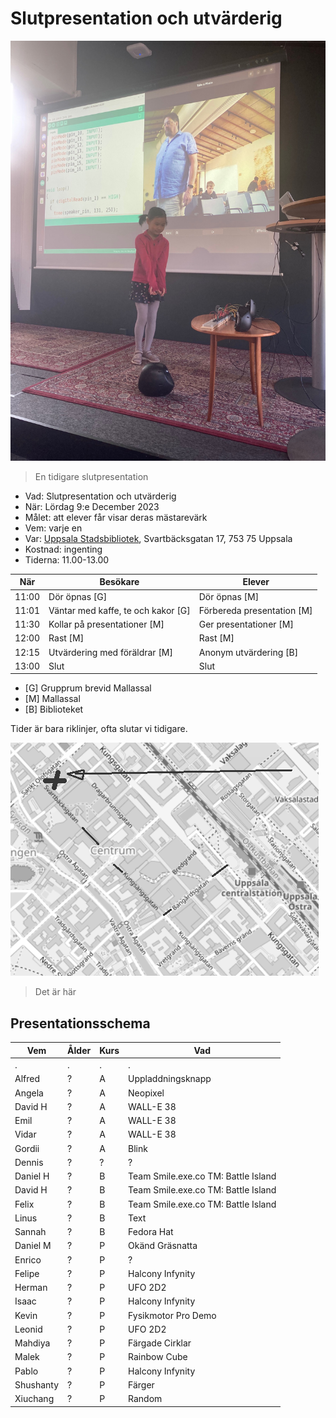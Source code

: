 # Slutpresentation och utvärderig

![](../../activities/20230527_slutpresentation/IMG_9858.jpg)

> En tidigare slutpresentation

 * Vad: Slutpresentation och utvärderig
 * När: Lördag 9:e December 2023
 * Målet: att elever får visar deras mästarevärk
 * Vem: varje en
 * Var: [Uppsala Stadsbibliotek](https://bibliotekuppsala.se/web/arena/stadsbiblioteket), Svartbäcksgatan 17, 753 75 Uppsala
 * Kostnad: ingenting
 * Tiderna: 11.00-13.00

När  |Besökare                           | Elever
-----|-----------------------------------|-----------------------
11:00|Dör öpnas [G]                      | Dör öpnas [M]
11:01|Väntar med kaffe, te och kakor [G] | Förbereda presentation [M]
11:30|Kollar på presentationer  [M]      | Ger presentationer  [M]
12:00|Rast [M]                           | Rast  [M]
12:15|Utvärdering med föräldrar [M]      | Anonym utvärdering [B]
13:00|Slut                               | Slut

 * [G] Grupprum brevid Mallassal
 * [M] Mallassal
 * [B] Biblioteket

Tider är bara riklinjer, ofta slutar vi tidigare.

![](usb.png)

> Det är här

## Presentationsschema

Vem              |Ålder|Kurs|Vad
-----------------|-----|----|----------------
.                |.    |.   |.
Alfred           |?    |A   |Uppladdningsknapp
Angela           |?    |A   |Neopixel
David H          |?    |A   |WALL-E 38
Emil             |?    |A   |WALL-E 38
Vidar            |?    |A   |WALL-E 38
Gordii           |?    |A   |Blink
Dennis           |?    |?   |?
Daniel H         |?    |B   |Team Smile.exe.co TM: Battle Island
David  H         |?    |B   |Team Smile.exe.co TM: Battle Island
Felix            |?    |B   |Team Smile.exe.co TM: Battle Island
Linus            |?    |B   |Text
Sannah           |?    |B   |Fedora Hat
Daniel M         |?    |P   |Okänd Gräsnatta
Enrico           |?    |P   |?
Felipe           |?    |P   |Halcony Infynity
Herman           |?    |P   |UFO 2D2
Isaac            |?    |P   |Halcony Infynity
Kevin            |?    |P   |Fysikmotor Pro Demo
Leonid           |?    |P   |UFO 2D2
Mahdiya          |?    |P   |Färgade Cirklar
Malek            |?    |P   |Rainbow Cube
Pablo            |?    |P   |Halcony Infynity
Shushanty        |?    |P   |Färger
Xiuchang         |?    |P   |Random
